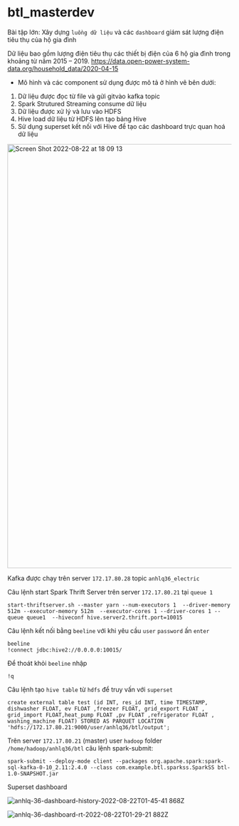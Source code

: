 # btl_masterdev
Bài tập lớn: Xây dựng `luồng dữ liệu` và các `dashboard` giám sát lượng điện tiêu thụ của hộ gia đình

Dữ liệu bao gồm lượng điện tiêu thụ các thiết bị điện của 6 hộ gia đình trong khoảng từ năm 2015 – 2019.
https://data.open-power-system-data.org/household_data/2020-04-15

-	Mô hình và các component sử dụng được mô tả ở hình vẽ bên dưới:

1)	Dữ liệu được đọc từ file và gửi gitvào kafka topic
2)	Spark Strutured Streaming consume dữ liệu
3)	Dữ liệu được xử lý và lưu vào HDFS
4)	Hive load dữ liệu từ HDFS lên tạo bảng Hive
5)	Sử dụng superset kết nối với Hive để tạo các dashboard trực quan hoá dữ liệu

<img width="953" alt="Screen Shot 2022-08-22 at 18 09 13" src="https://user-images.githubusercontent.com/72133178/185907481-78f595f2-79fb-4667-9f85-0a27884636e2.png">


Kafka được chạy trên server `172.17.80.28` topic `anhlq36_electric` 

Câu lệnh start Spark Thrift Server trên server `172.17.80.21` tại `queue 1`

    start-thriftserver.sh --master yarn --num-executors 1  --driver-memory 512m --executor-memory 512m  --executor-cores 1 --driver-cores 1 --queue queue1  --hiveconf hive.server2.thrift.port=10015
Câu lệnh kết nối bằng `beeline` với khi yêu cầu `user` `password` ấn `enter` 
    
    beeline
    !connect jdbc:hive2://0.0.0.0:10015/
Để thoát khỏi `beeline` nhập 
    
    !q
Câu lệnh tạo `hive table` từ `hdfs` để truy vấn với `superset`

    create external table test (id INT, res_id INT, time TIMESTAMP, dishwasher FLOAT, ev FLOAT ,freezer FLOAT, grid_export FLOAT , grid_import FLOAT,heat_pump FLOAT ,pv FLOAT ,refrigerator FLOAT , washing_machine FLOAT) STORED AS PARQUET LOCATION 'hdfs://172.17.80.21:9000/user/anhlq36/btl/output';

Trên server `172.17.80.21` (master) user `hadoop` folder `/home/hadoop/anhlq36/btl` câu lệnh spark-submit:

    spark-submit --deploy-mode client --packages org.apache.spark:spark-sql-kafka-0-10_2.11:2.4.0 --class com.example.btl.sparkss.SparkSS btl-1.0-SNAPSHOT.jar
    
    
Superset dashboard

![anhlq-36-dashboard-history-2022-08-22T01-45-41 868Z](https://user-images.githubusercontent.com/72133178/185908384-050c3d23-b7f7-452e-8bb7-b7d453907e11.jpg)


![anhlq-36-dashboard-rt-2022-08-22T01-29-21 882Z](https://user-images.githubusercontent.com/72133178/185908447-7df961b3-f25a-487a-89f6-25c86a487895.jpg)



